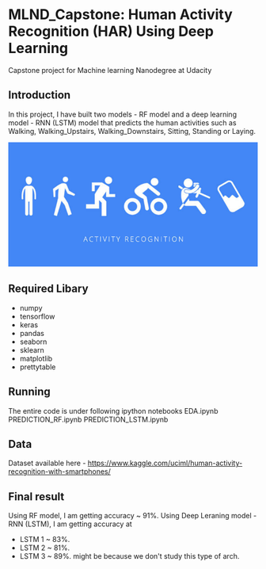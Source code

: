 # MLND_Capstone: Human Activity Recognition (HAR) Using Deep Learning 
Capstone project for Machine learning Nanodegree at Udacity

## Introduction

In this project, I have built two models - RF model and a deep learning model - RNN (LSTM) model that predicts the human activities such as Walking, Walking_Upstairs, Walking_Downstairs, Sitting, Standing or Laying.

![](img/activity.jpg)

## Required Libary
 - numpy
 - tensorflow
 - keras
 - pandas
 - seaborn
 - sklearn
 - matplotlib
 - prettytable


## Running
The entire code is under following ipython notebooks
EDA.ipynb
PREDICTION_RF.ipynb
PREDICTION_LSTM.ipynb

## Data
Dataset available here - https://www.kaggle.com/uciml/human-activity-recognition-with-smartphones/

## Final result
Using RF model, I am getting accuracy ~ 91%.
Using Deep Leraning model - RNN (LSTM), I am getting accuracy at
 - LSTM 1 ~ 83%.
 - LSTM 2 ~ 81%.
 - LSTM 3 ~ 89%.
might be because we don't study this type of arch.
